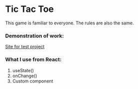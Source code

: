 <h1>Tic Tac Toe</h1>
This game is familiar to everyone. The rules are also the same.
<h3>Demonstration of work:</h3>
<a href="https://tic-tac-toe-react-tvk3.onrender.com/">Site for test project</a>
<h3>What I use from React:</h3>
<ol>
  <li>useState()</li>
  <li>onChange()</li>
  <li>Custom component</li>
</ol>
